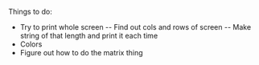 Things to do:

- Try to print whole screen
-- Find out cols and rows of screen
-- Make string of that length and print it each time
- Colors
- Figure out how to do the matrix thing
